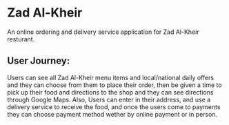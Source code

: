 # Zad Al-Kheir
An online ordering and delivery service application for Zad Al-Kheir resturant. 

## User Journey:
Users can see all Zad Al-Kheir menu items and local/national daily offers and they can choose from them to place their order, then be given a time to pick up their food and directions to the shop and they can see directions through Google Maps. Also, Users can enter in their address, and use a delivery service to receive the food, and once the users come to payments they can choose payment method wether by online payment or in person.

